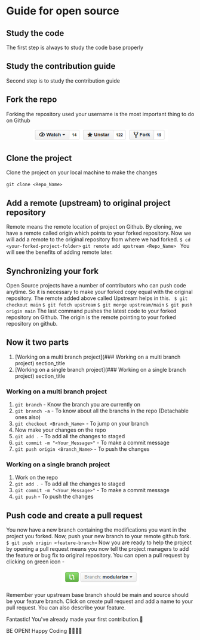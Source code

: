 # Guide for open source

## Study the code
The first step is always to study the code base properly

## Study the contribution guide
Second step is to study the contribution guide

## Fork the repo
Forking the repository used your username is the most important thing to do on Github

<p align="center">  <img  src="https://github.com/adityaraj079/github-notes/blob/main/Images/Fork.png">  </p>

## Clone the project 
Clone the project on your local machine to make the changes 

`
git clone <Repo_Name>
`

## Add a remote (upstream) to original project repository
Remote means the remote location of project on Github. By cloning, we have a remote called origin which points to your forked repository. Now we will add a remote to the original repository from where we had forked.
` $ cd <your-forked-project-folder> ` `git remote add upstream <Repo_Name> `
You will see the benefits of adding remote later.

## Synchronizing your fork
Open Source projects have a number of contributors who can push code anytime. So it is necessary to make your forked copy equal with the original repository. The remote added above called Upstream helps in this.
` $ git checkout main` `$ git fetch upstream` `$ git merge upstream/main` `$ git push origin main`
The last command pushes the latest code to your forked repository on Github. The origin is the remote pointing to your forked repository on github.

## Now it two parts
1. [Working on a multi branch project](### Working on a multi branch project)
          section_title<a name="Working on a multi branch project"></a>    
2. [Working on a single branch project](### Working on a single branch project)
          section_title<a name="Working on a single branch project"></a>    

### Working on a multi branch project
1. ` git branch `  -  Know the branch you are currently on
2. ` git branch -a ` - To know about all the branchs in the repo (Detachable ones also)
3. ` git checkout <Branch_Name> ` - To jump on your branch
4. Now make your changes on the repo
5. ` git add . ` - To add all the changes to staged 
6. ` git commit -m "<Your_Message>" ` - To make a commit message
7. ` git push origin <Branch_Name> ` - To push the changes

### Working on a single branch project
1. Work on the repo
2. ` git add . ` - To add all the changes to staged 
3. ` git commit -m "<Your_Message>" ` - To make a commit message
5. ` git push ` - To push the changes

## Push code and create a pull request
You now have a new branch containing the modifications you want in the project you forked. Now, push your new branch to your remote github fork.
`$ git push origin <feature-branch>` Now you are ready to help the project by opening a pull request means you now tell the project managers to add the feature or bug fix to original repository. You can open a pull request by clicking on green icon -

<p align="center">  <img  src="https://github.com/adityaraj079/github-notes/blob/main/Images/PR.png">  </p>


Remember your upstream base branch should be main and source should be your feature branch. Click on create pull request and add a name to your pull request. You can also describe your feature.

Fantastic! You've already made your first contribution.🥳

BE OPEN!
Happy Coding 👩‍💻👩‍💻